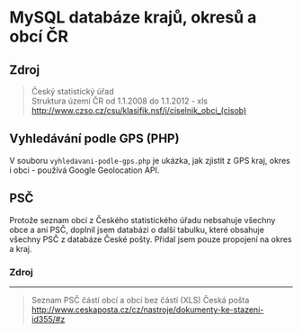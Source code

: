 MySQL databáze krajů, okresů a obcí ČR
======================================

Zdroj
-----

> Český statistický úřad<br />
> Struktura území ČR od 1.1.2008 do 1.1.2012 - xls<br />
> http://www.czso.cz/csu/klasifik.nsf/i/ciselnik_obci_(cisob)


Vyhledávání podle GPS (PHP)
---------------------------

V souboru `vyhledavani-podle-gps.php` je ukázka, jak zjistit z GPS kraj, okres i obci - používá Google Geolocation API.

PSČ
---

Protože seznam obcí z Českého statistíckého úřadu nebsahuje všechny obce a ani PSČ, doplnil jsem databázi o další tabulku, které obsahuje všechny PSČ z databáze České pošty. Přidal jsem pouze propojení na okres a kraj.

### Zdroj
---------

> Seznam PSČ částí obcí a obcí bez částí (XLS)
> Česká pošta
> http://www.ceskaposta.cz/cz/nastroje/dokumenty-ke-stazeni-id355/#z
